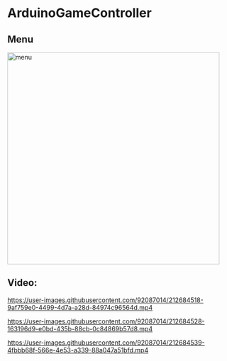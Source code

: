 # ArduinoGameController
 
## Menu
<img width="478" alt="menu" src="https://user-images.githubusercontent.com/92087014/212650674-b859029c-d3bf-4795-9322-0b28ad4d0d34.png">


## Video:

https://user-images.githubusercontent.com/92087014/212684518-9af759e0-4499-4d7a-a28d-84974c96564d.mp4



https://user-images.githubusercontent.com/92087014/212684528-163196d9-e0bd-435b-88cb-0c84869b57d8.mp4



https://user-images.githubusercontent.com/92087014/212684539-4fbbb68f-566e-4e53-a339-88a047a51bfd.mp4

